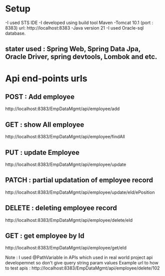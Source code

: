 Setup
======
-I used STS IDE
-I developed using build tool Maven
-Tomcat 10.1 (port : 8383) url: http://localhost:8383
-Java version 21
-I used Oracle-sql database.

stater used : Spring Web, Spring Data Jpa, Oracle Driver, spring devtools, Lombok and etc.
-----------

Api end-points urls
==================

POST : Add employee
----
http://localhost:8383/EmpDataMgmt/api/employee/add

GET : show All employee
---
http://localhost:8383/EmpDataMgmt/api/employee/findAll

PUT : update Employee
------
http://localhost:8383/EmpDataMgmt/api/employee/update

PATCH : partial updatation of employee record
-----
http://localhost:8383/EmpDataMgmt/api/employee/update/eId/ePosition

DELETE : deleting employee record
------
http://localhost:8383/EmpDataMgmt/api/employee/delete/eId

GET : get employee by Id
---
http://localhost:8383/EmpDataMgmt/api/employee/get/eId

Note : I used @PathVariable in APIs which used in real world project api developemnet so don't give query string param values
Example url to how to test apis : 
http://localhost:8383/EmpDataMgmt/api/employee/delete/102

